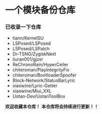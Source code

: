 # 一个模块备份仓库
### 已收录一下仓库
+ tiann/KernelSU
+ LSPosed/LSPosed
+ LSPosed/LSPatch
+ Dr-TSNG/ZygiskNext
+ liuran001/gjzsr
+ ReChronoRain/HyperCeiler
+ chiteroman/PlayIntegrityFix
+ chiteroman/BootloaderSpoofer
+ Block-Network/StatusBarLyric
+ xiaowine/Lyric-Getter
+ xiaowine/Miui_XXL
+ Uotan-Dev/UotanToolBox

**欢迎收藏本仓库！**
**本仓库将会持续进行更新！！**
